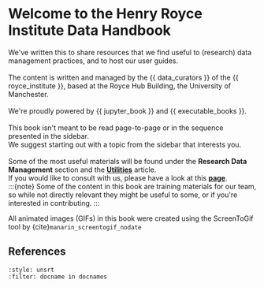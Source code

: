 # Welcome to the Henry Royce Institute Data Handbook

We've written this to share resources that we find useful to (research) data management practices, and to host our user guides.  
<br>
The content is written and managed by the {{ data_curators }} of the {{ royce_institute }}, based at the Royce Hub Building, the University of Manchester.  
<br>
We're proudly powered by {{ jupyter_book }} and {{ executable_books }}.  
<br>
This book isn't meant to be read page-to-page or in the sequence presented in the sidebar.  
We suggest starting out with a topic from the sidebar that interests you.  
<br>
Some of the most useful materials will be found under the **Research Data Management** section and the **[Utilities](bib-util/useful-interesting.md)** article.  
If you would like to consult with us, please have a look at this **[page](misc_org/appointments.md)**.
<br>
:::{note}
Some of the content in this book are training materials for our team, so while not directly relevant they might be useful to some, or if you're interested in contributing.
:::
<br>

All animated images (GIFs) in this book were created using the ScreenToGif tool by {cite}`manarin_screentogif_nodate`


## References

```{bibliography} ./bib-util/references.bib
:style: unsrt
:filter: docname in docnames
```

